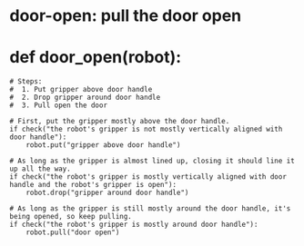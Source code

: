 # door-open: pull the door open
# def door_open(robot):
    # Steps:
    #  1. Put gripper above door handle
    #  2. Drop gripper around door handle
    #  3. Pull open the door
    
    # First, put the gripper mostly above the door handle.
    if check("the robot's gripper is not mostly vertically aligned with door handle"):
        robot.put("gripper above door handle")
   
    # As long as the gripper is almost lined up, closing it should line it up all the way.
    if check("the robot's gripper is mostly vertically aligned with door handle and the robot's gripper is open"):
        robot.drop("gripper around door handle")
    
    # As long as the gripper is still mostly around the door handle, it's being opened, so keep pulling.
    if check("the robot's gripper is mostly around door handle"):
        robot.pull("door open")